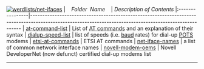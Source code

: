 [![werdlists/net-ifaces](https://img.shields.io/badge/werdlists-net-ifaces-purple.svg?logo=github&style=popout&longCache=true)](# "werdlists/net-ifaces")
|&nbsp;&nbsp;&nbsp;&nbsp;_Folder&nbsp;&nbsp;Name_&nbsp;&nbsp;&nbsp;&nbsp;| _Description of Contents_
|:----------------|--------------------------------------------------------------------------------------------------------------------------------------------------------
| [at-command-list](at-command-list.txt) |  List of [AT commands](https://en.wikibooks.org/wiki/Serial_Programming/Modems_and_AT_Commands "Serial Programming, Modems and AT Commands") and an explanation of their syntax 
| [dialup-speed-list](dialup-speed-list.txt) |  list of speeds (i.e. [baud](https://wikipedia.org/wiki/Baud) rates) for dial-up [POTS](https://wikipedia.org/wiki/Plain_old_telephone_service "Plain Old Telephone Service") modems 
| [etsi-at-commands](etsi-at-commands.txt) |  ETSI AT commands 
| [net-iface-names](net-iface-names.txt) |  a list of common network interface names 
| [novell-modem-oems](novell-modem-oems.txt) |  Novell DeveloperNet (now defunct) certified dial-up modems list 

* * *

